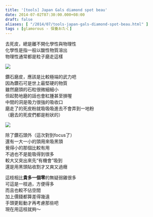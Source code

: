 ```yaml
---
title: '[tools] Japan Gals diamond spot beau'
date: 2014-07-02T07:30:00.000+08:00
draft: false
aliases: [ "/2014/07/tools-japan-gals-diamond-spot-beau.html" ]
tags : [glamorous - 保養おたく]
---
```


去死皮，總是離不開化學性與物理性  
化學性是指一般以酸性物質溶出  
物理性通常都是粒子磨走這樣  

[![](https://1.bp.blogspot.com/-Tm2mnh0l5qs/XEMvgYNX4KI/AAAAAAAAFz8/PoNuXwSZ5TQu-tl8U7NGzm4JePHWHTMgQCLcBGAs/s640/14403284426_96aa06eab0_z.jpg)](https://1.bp.blogspot.com/-Tm2mnh0l5qs/XEMvgYNX4KI/AAAAAAAAFz8/PoNuXwSZ5TQu-tl8U7NGzm4JePHWHTMgQCLcBGAs/s1600/14403284426_96aa06eab0_z.jpg)

鑽石磨皮，應該是比較極端的武力吧  
因為鑽石可是世上最堅硬的物質  
雖然磨頭的石粒很微細細小  
但起勢地磨的話也會紅腫甚至損喔  
中間的洞是吸力很強的吸收口  
磨走了的死皮粉就吸吸吸進去不會弄到一地粉  
（磨去的死皮們都是粉狀的）  

[![](https://2.bp.blogspot.com/-pJBQMF8OZGc/XEMvlbxRyWI/AAAAAAAAF0A/zMY2c1_dDgQpRFGLQE3Kl0E2HYHD5QvzACLcBGAs/s640/14425110922_5ccb35f18a_z.jpg)](https://2.bp.blogspot.com/-pJBQMF8OZGc/XEMvlbxRyWI/AAAAAAAAF0A/zMY2c1_dDgQpRFGLQE3Kl0E2HYHD5QvzACLcBGAs/s1600/14425110922_5ccb35f18a_z.jpg)

除了鑽石頭外（這次對到focus了）  
還有一大一小的頭用來吸黑頭  
覺得小的那個比較有用  
不過也不是能吸得到很多  
較大又突出來先“有機會”吸到  
還是用黑頭貼收割才又爽又過癮  
  
這枝相比**貴多一個零**的無疑弱雞很多  
可這是一枝過，方便得多  
而且也較不佔空間  
加上價錢都算差得幾遠  
手頭更鬆動才再考慮那些吧  
現在用這枝就夠～